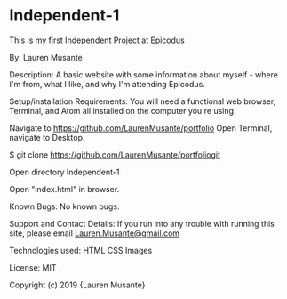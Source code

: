 # Independent-1

This is my first Independent Project at Epicodus

By: Lauren Musante

Description: 
A basic website with some information about myself - where I'm from, what I like, and why I'm attending Epicodus.

Setup/installation Requirements: 
You will need a functional web browser, Terminal, and Atom all installed on the computer you're using.

Navigate to https://github.com/LaurenMusante/portfolio
Open Terminal, navigate to Desktop.

$ git clone https://github.com/LaurenMusante/portfoliogit

Open directory Independent-1

Open "index.html" in browser. 

Known Bugs: 
No known bugs.

Support and Contact Details: 
If you run into any trouble with running this site, please email Lauren.Musante@gmail.com

Technologies used:
HTML
CSS
Images

License:
MIT

Copyright (c) 2019 {Lauren Musante}
